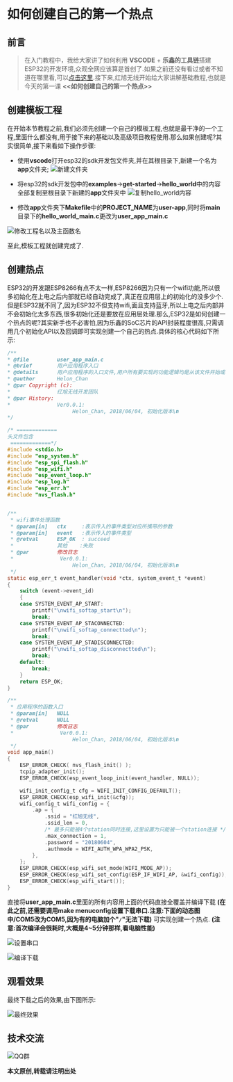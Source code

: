 # 如何创建自己的第一个热点
## 前言
> 在入门教程中，我给大家讲了如何利用 **VSCODE** + **乐鑫的工具链**搭建ESP32的开发环境,众观全网应该算是首创了.如果之前还没有看过或者不知道在哪里看,可以[点击这里](https://github.com/xiaolongba/wireless-tech/blob/master/%E8%BD%AF%E4%BB%B6/%E5%85%A5%E9%97%A8%E6%95%99%E7%A8%8B/%E5%A6%82%E4%BD%95%E6%90%AD%E5%BB%BAESP32%E5%BC%80%E5%8F%91%E7%8E%AF%E5%A2%83.md).接下来,红旭无线开始给大家讲解基础教程,也就是今天的第一课 **<<如何创建自己的第一个热点>>**

## 创建模板工程
在开始本节教程之前,我们必须先创建一个自己的模板工程,也就是最干净的一个工程,里面什么都没有,用于接下来的基础以及高级项目教程使用.那么如果创建呢?其实很简单,接下来看如下操作步骤:
- 使用**vscode**打开esp32的sdk开发包文件夹,并在其根目录下,新建一个名为**app**文件夹;
![新建文件夹](https://raw.githubusercontent.com/xiaolongba/picture/master/create_new_folder.gif)

- 将esp32的sdk开发包中的**examples**->**get-started**->**hello_world**中的内容全部复制至根目录下新建的**app**文件夹中
![复制hello_world内容](https://raw.githubusercontent.com/xiaolongba/picture/master/copy_hello_world.gif)

- 修改**app**文件夹下**Makefile**中的**PROJECT_NAME**为**user-app**,同时将**main**目录下的**hello_world_main.c**更改为**user_app_main.c**

![修改工程名以及主函数名](https://raw.githubusercontent.com/xiaolongba/picture/master/name_modified.gif)

至此,模板工程就创建完成了.

## 创建热点
ESP32的开发跟ESP8266有点不太一样,ESP8266因为只有一个wifi功能,所以很多初始化在上电之后内部就已经自动完成了,真正在应用层上的初始化的没多少个.但是ESP32就不同了,因为ESP32不但支持wifi,面且支持蓝牙,所以上电之后内部并不会初始化太多东西,很多初始化还是要放在应用层处理.那么,ESP32是如何创建一个热点的呢?其实新手也不必害怕,因为乐鑫的SoC芯片的API封装程度很高,只需调用几个初始化API以及回调即可实现创建一个自己的热点.具体的核心代码如下所示:
```c
/** 
* @file         user_app_main.c 
* @brief        用户应用程序入口
* @details      用户应用程序的入口文件,用户所有要实现的功能逻辑均是从该文件开始或者处理
* @author       Helon_Chan 
* @par Copyright (c):  
*               红旭无线开发团队
* @par History:          
*               Ver0.0.1:
                     Helon_Chan, 2018/06/04, 初始化版本\n 
*/

/* =============
头文件包含
 =============*/
#include <stdio.h>
#include "esp_system.h"
#include "esp_spi_flash.h"
#include "esp_wifi.h"
#include "esp_event_loop.h"
#include "esp_log.h"
#include "esp_err.h"
#include "nvs_flash.h"


/** 
 * wifi事件处理函数
 * @param[in]   ctx     :表示传入的事件类型对应所携带的参数
 * @param[in]   event   :表示传入的事件类型
 * @retval      ESP_OK  : succeed
 *              其他    :失败 
 * @par         修改日志 
 *               Ver0.0.1:
                     Helon_Chan, 2018/06/04, 初始化版本\n 
 */
static esp_err_t event_handler(void *ctx, system_event_t *event)
{
    switch (event->event_id)
    {
    case SYSTEM_EVENT_AP_START:
        printf("\nwifi_softap_start\n");
        break;
    case SYSTEM_EVENT_AP_STACONNECTED:
        printf("\nwifi_softap_connectted\n");
        break;
    case SYSTEM_EVENT_AP_STADISCONNECTED:
        printf("\nwifi_softap_disconnectted\n");
        break;
    default:
        break;
    }
    return ESP_OK;
}

/** 
 * 应用程序的函数入口
 * @param[in]   NULL
 * @retval      NULL              
 * @par         修改日志 
 *               Ver0.0.1:
                     Helon_Chan, 2018/06/04, 初始化版本\n 
 */
void app_main()
{    
    ESP_ERROR_CHECK( nvs_flash_init() );
    tcpip_adapter_init();
    ESP_ERROR_CHECK(esp_event_loop_init(event_handler, NULL));

    wifi_init_config_t cfg = WIFI_INIT_CONFIG_DEFAULT();
    ESP_ERROR_CHECK(esp_wifi_init(&cfg));
    wifi_config_t wifi_config = {
        .ap = {
            .ssid = "红旭无线",
            .ssid_len = 0,
            /* 最多只能被4个station同时连接,这里设置为只能被一个station连接 */
            .max_connection = 1,
            .password = "20180604",
            .authmode = WIFI_AUTH_WPA_WPA2_PSK,
        },
    };    
    ESP_ERROR_CHECK(esp_wifi_set_mode(WIFI_MODE_AP));
    ESP_ERROR_CHECK(esp_wifi_set_config(ESP_IF_WIFI_AP, &wifi_config));
    ESP_ERROR_CHECK(esp_wifi_start());    
}

```

直接将**user_app_main.c**里面的所有内容用上面的代码直接全覆盖并编译下载 **(在此之前,还需要调用make menuconfig设置下载串口.注意:下面的动态图中/COM5改为COM5,因为有的电脑加个"<code>/</code>"无法下载)** 可实现创建一个热点. **(注意:首次编译会很耗时,大概是4~5分钟那样,看电脑性能)**

![设置串口](https://raw.githubusercontent.com/xiaolongba/picture/master/make_menuconfig.gif)

![编译下载](https://raw.githubusercontent.com/xiaolongba/picture/master/build_and_download.gif)

## 观看效果
最终下载之后的效果,由下图所示:

![最终效果](https://raw.githubusercontent.com/xiaolongba/picture/master/phone_show.gif)

## 技术交流
![QQ群](https://raw.githubusercontent.com/xiaolongba/picture/master/QQ%20Group.jpg)

**本文原创,转载请注明出处**



